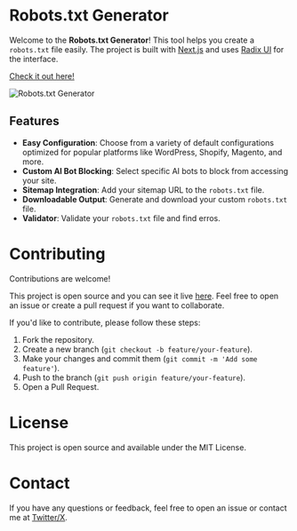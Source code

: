 # Robots.txt Generator

Welcome to the **Robots.txt Generator**! This tool helps you create a `robots.txt` file easily. The project is built with [Next.js](https://nextjs.org/) and uses [Radix UI](https://radix-ui.com/) for the interface.

[Check it out here!](https://robotstxt.trainingk.ing/)

![Robots.txt Generator](https://robotstxt.trainingk.ing/images/og_image.png)

## Features

- **Easy Configuration**: Choose from a variety of default configurations optimized for popular platforms like WordPress, Shopify, Magento, and more.
- **Custom AI Bot Blocking**: Select specific AI bots to block from accessing your site.
- **Sitemap Integration**: Add your sitemap URL to the `robots.txt` file.
- **Downloadable Output**: Generate and download your custom `robots.txt` file.
- **Validator**: Validate your `robots.txt` file and find erros.

# Contributing

Contributions are welcome!

This project is open source and you can see it live [here](https://robotstxt.trainingk.ing/). Feel free to open an issue or create a pull request if you want to collaborate.

If you'd like to contribute, please follow these steps:

1. Fork the repository.
2. Create a new branch (`git checkout -b feature/your-feature`).
3. Make your changes and commit them (`git commit -m 'Add some feature'`).
4. Push to the branch (`git push origin feature/your-feature`).
5. Open a Pull Request.

# License

This project is open source and available under the MIT License.

# Contact

If you have any questions or feedback, feel free to open an issue or contact me at [Twitter/X](https://twitter.com/elchiconube).

